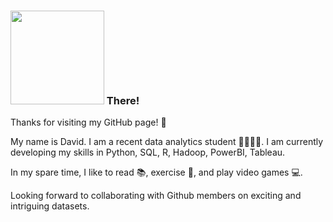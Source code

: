 ### <img src = "https://media.giphy.com/media/UqGhQEXe4J4ghTTCEi/giphy.gif" width="150x"> There! 

Thanks for visiting my GitHub page! :adult:



My name is David. I am a recent data analytics student :man_student::canada:. I am currently developing my skills in Python, SQL, R, Hadoop, PowerBI, Tableau. 


In my spare time, I like to read :books:, exercise :running:, and play video games :computer:.


Looking forward to collaborating with Github members on exciting and intriguing datasets.
<!--


Source:
Gif from https://media.giphy.com/media/UqGhQEXe4J4ghTTCEi/giphy.gif
Emojis from https://github.com/ikatyang/emoji-cheat-sheet



<!--
**davidlamcanada/davidlamcanada** is a ✨ _special_ ✨ repository because its `README.md` (this file) appears on your GitHub profile.

Here are some ideas to get you started:

- 🔭 I’m currently working on ...
- 🌱 I’m currently learning ...
- 👯 I’m looking to collaborate on ...
- 🤔 I’m looking for help with ...
- 💬 Ask me about ...
- 📫 How to reach me: ...
- 😄 Pronouns: ...
- ⚡ Fun fact: ...
-->
